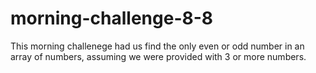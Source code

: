 # morning-challenge-8-8

This morning challenege had us find the only even or odd number in an array of numbers, assuming we were provided with 3 or more numbers.
